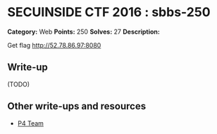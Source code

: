 # SECUINSIDE CTF 2016 : sbbs-250

**Category:** Web
**Points:** 250
**Solves:** 27
**Description:**

Get flag  http://52.78.86.97:8080

## Write-up

(TODO)

## Other write-ups and resources

* [P4 Team](https://github.com/p4-team/ctf/blob/master/2016-07-09-secuinside-ctf/SBBS/README.md)
